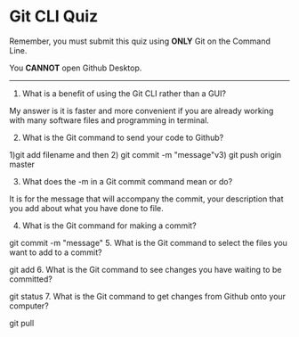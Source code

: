 # Git CLI Quiz

Remember, you must submit this quiz using __ONLY__ Git on the Command Line.

You __CANNOT__ open Github Desktop.

---

1. What is a benefit of using the Git CLI rather than a GUI?

<!-- Write your answer here -->
My answer is it is faster and more convenient if you are already working with many software files and programming in terminal.

2. What is the Git command to send your code to Github?

<!-- Write your answer here -->
1)git add filename and then 2) git commit -m "message"v3) git push origin master

3. What does the -m in a Git commit command mean or do?

<!-- Write your answer here -->
It is for the message that will accompany the commit, your description that you add about what you have done to file.

4. What is the Git command for making a commit?

<!-- Write your answer here -->
git commit -m "message"
5. What is the Git command to select the files you want to add to a commit?

<!-- Write your answer here -->
git add <filename>
6. What is the Git command to see changes you have waiting to be committed?

<!-- Write your answer here -->
git status
7. What is the Git command to get changes from Github onto your computer?

<!-- Write your answer here -->
git pull <REMOTENAME> <BRANCHNAME>